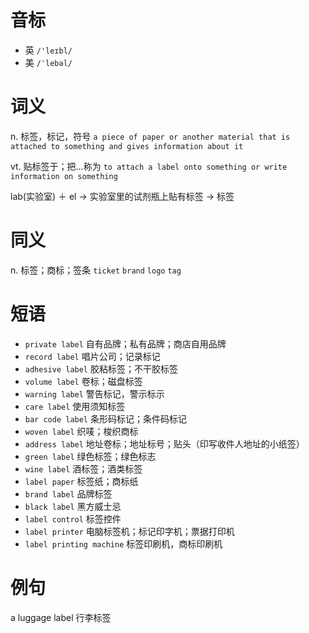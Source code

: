 # 音标

- 英 `/'leɪbl/`
- 美 `/ˈlebəl/`

# 词义

n. 标签，标记，符号
`a piece of paper or another material that is attached to something and gives information about it`

vt. 贴标签于；把…称为
`to attach a label onto something or write information on something`



lab(实验室) ＋ el → 实验室里的试剂瓶上贴有标签 → 标签

# 同义

n. 标签；商标；签条
`ticket` `brand` `logo` `tag`

# 短语

- `private label` 自有品牌；私有品牌；商店自用品牌
- `record label` 唱片公司；记录标记
- `adhesive label` 胶粘标签；不干胶标签
- `volume label` 卷标；磁盘标签
- `warning label` 警告标记，警示标示
- `care label` 使用须知标签
- `bar code label` 条形码标记；条件码标记
- `woven label` 织唛；梭织商标
- `address label` 地址卷标；地址标号；贴头（印写收件人地址的小纸签）
- `green label` 绿色标签；绿色标志
- `wine label` 酒标签；酒类标签
- `label paper` 标签纸；商标纸
- `brand label` 品牌标签
- `black label` 黑方威士忌
- `label control` 标签控件
- `label printer` 电脑标签机；标记印字机；票据打印机
- `label printing machine` 标签印刷机，商标印刷机

# 例句

a luggage label
行李标签


